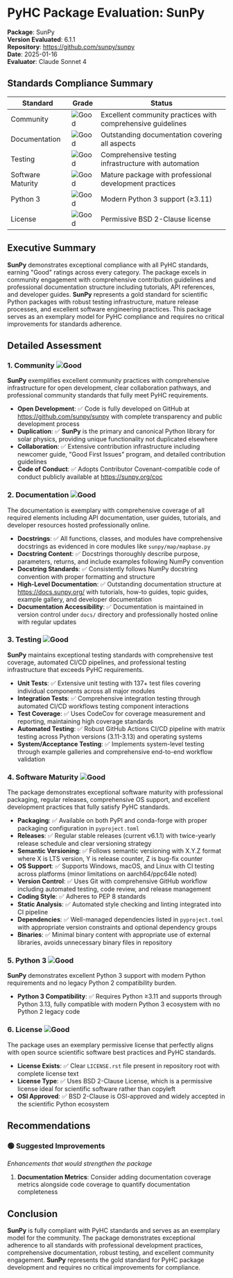 # PyHC Package Evaluation: SunPy

**Package**: SunPy  
**Version Evaluated**: 6.1.1  
**Repository**: https://github.com/sunpy/sunpy  
**Date**: 2025-01-16  
**Evaluator**: Claude Sonnet 4  

## Standards Compliance Summary

| Standard | Grade | Status |
|----------|-------|--------|
| Community | ![Good](https://img.shields.io/badge/Good-brightgreen.svg) | Excellent community practices with comprehensive guidelines |
| Documentation | ![Good](https://img.shields.io/badge/Good-brightgreen.svg) | Outstanding documentation covering all aspects |
| Testing | ![Good](https://img.shields.io/badge/Good-brightgreen.svg) | Comprehensive testing infrastructure with automation |
| Software Maturity | ![Good](https://img.shields.io/badge/Good-brightgreen.svg) | Mature package with professional development practices |
| Python 3 | ![Good](https://img.shields.io/badge/Good-brightgreen.svg) | Modern Python 3 support (≥3.11) |
| License | ![Good](https://img.shields.io/badge/Good-brightgreen.svg) | Permissive BSD 2-Clause license |

## Executive Summary

**SunPy** demonstrates exceptional compliance with all PyHC standards, earning "Good" ratings across every category. The package excels in community engagement with comprehensive contribution guidelines and professional documentation structure including tutorials, API references, and developer guides. **SunPy** represents a gold standard for scientific Python packages with robust testing infrastructure, mature release processes, and excellent software engineering practices. This package serves as an exemplary model for PyHC compliance and requires no critical improvements for standards adherence.

## Detailed Assessment

### 1. Community ![Good](https://img.shields.io/badge/Good-brightgreen.svg)

**SunPy** exemplifies excellent community practices with comprehensive infrastructure for open development, clear collaboration pathways, and professional community standards that fully meet PyHC requirements.

- **Open Development**: ✅ Code is fully developed on GitHub at https://github.com/sunpy/sunpy with complete transparency and public development process
- **Duplication**: ✅ **SunPy** is the primary and canonical Python library for solar physics, providing unique functionality not duplicated elsewhere
- **Collaboration**: ✅ Extensive contribution infrastructure including newcomer guide, "Good First Issues" program, and detailed contribution guidelines
- **Code of Conduct**: ✅ Adopts Contributor Covenant-compatible code of conduct publicly available at https://sunpy.org/coc

### 2. Documentation ![Good](https://img.shields.io/badge/Good-brightgreen.svg)

The documentation is exemplary with comprehensive coverage of all required elements including API documentation, user guides, tutorials, and developer resources hosted professionally online.

- **Docstrings**: ✅ All functions, classes, and modules have comprehensive docstrings as evidenced in core modules like `sunpy/map/mapbase.py`
- **Docstring Content**: ✅ Docstrings thoroughly describe purpose, parameters, returns, and include examples following NumPy convention
- **Docstring Standards**: ✅ Consistently follows NumPy docstring convention with proper formatting and structure
- **High-Level Documentation**: ✅ Outstanding documentation structure at https://docs.sunpy.org/ with tutorials, how-to guides, topic guides, example gallery, and developer documentation
- **Documentation Accessibility**: ✅ Documentation is maintained in version control under `docs/` directory and professionally hosted online with regular updates

### 3. Testing ![Good](https://img.shields.io/badge/Good-brightgreen.svg)

**SunPy** maintains exceptional testing standards with comprehensive test coverage, automated CI/CD pipelines, and professional testing infrastructure that exceeds PyHC requirements.

- **Unit Tests**: ✅ Extensive unit testing with 137+ test files covering individual components across all major modules
- **Integration Tests**: ✅ Comprehensive integration testing through automated CI/CD workflows testing component interactions
- **Test Coverage**: ✅ Uses CodeCov for coverage measurement and reporting, maintaining high coverage standards
- **Automated Testing**: ✅ Robust GitHub Actions CI/CD pipeline with matrix testing across Python versions (3.11-3.13) and operating systems
- **System/Acceptance Testing**: ✅ Implements system-level testing through example galleries and comprehensive end-to-end workflow validation

### 4. Software Maturity ![Good](https://img.shields.io/badge/Good-brightgreen.svg)

The package demonstrates exceptional software maturity with professional packaging, regular releases, comprehensive OS support, and excellent development practices that fully satisfy PyHC standards.

- **Packaging**: ✅ Available on both PyPI and conda-forge with proper packaging configuration in `pyproject.toml`
- **Releases**: ✅ Regular stable releases (current v6.1.1) with twice-yearly release schedule and clear versioning strategy
- **Semantic Versioning**: ✅ Follows semantic versioning with X.Y.Z format where X is LTS version, Y is release counter, Z is bug-fix counter
- **OS Support**: ✅ Supports Windows, macOS, and Linux with CI testing across platforms (minor limitations on aarch64/ppc64le noted)
- **Version Control**: ✅ Uses Git with comprehensive GitHub workflow including automated testing, code review, and release management
- **Coding Style**: ✅ Adheres to PEP 8 standards 
- **Static Analysis**: ✅ Automated style checking and linting integrated into CI pipeline
- **Dependencies**: ✅ Well-managed dependencies listed in `pyproject.toml` with appropriate version constraints and optional dependency groups
- **Binaries**: ✅ Minimal binary content with appropriate use of external libraries, avoids unnecessary binary files in repository

### 5. Python 3 ![Good](https://img.shields.io/badge/Good-brightgreen.svg)

**SunPy** demonstrates excellent Python 3 support with modern Python requirements and no legacy Python 2 compatibility burden.

- **Python 3 Compatibility**: ✅ Requires Python ≥3.11 and supports through Python 3.13, fully compatible with modern Python 3 ecosystem with no Python 2 legacy code

### 6. License ![Good](https://img.shields.io/badge/Good-brightgreen.svg)

The package uses an exemplary permissive license that perfectly aligns with open source scientific software best practices and PyHC standards.

- **License Exists**: ✅ Clear `LICENSE.rst` file present in repository root with complete license text
- **License Type**: ✅ Uses BSD 2-Clause License, which is a permissive license ideal for scientific software rather than copyleft
- **OSI Approved**: ✅ BSD 2-Clause is OSI-approved and widely accepted in the scientific Python ecosystem

## Recommendations

### 🟢 Suggested Improvements
*Enhancements that would strengthen the package*

1. **Documentation Metrics**: Consider adding documentation coverage metrics alongside code coverage to quantify documentation completeness

## Conclusion

**SunPy** is fully compliant with PyHC standards and serves as an exemplary model for the community. The package demonstrates exceptional adherence to all standards with professional development practices, comprehensive documentation, robust testing, and excellent community engagement. **SunPy** represents the gold standard for PyHC package development and requires no critical improvements for compliance.